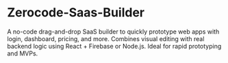 # Zerocode-Saas-Builder
A no-code drag-and-drop SaaS builder to quickly prototype web apps with login, dashboard, pricing, and more. Combines visual editing with real backend logic using React + Firebase or Node.js. Ideal for rapid prototyping and MVPs.
